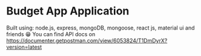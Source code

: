 # Budget App Application

Built using: node.js, express, mongoDB, mongoose, react js, material ui and friends 😁
You can find API docs on https://documenter.getpostman.com/view/6053824/T1DmDyrX?version=latest
